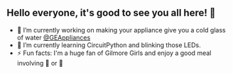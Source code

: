## Hello everyone, it's good to see you all here! :eyes:

- 🔭 I’m currently working on making your appliance give you a cold glass of water [@GEAppliances](https://github.com/geappliances)
- 🌱 I’m currently learning CircuitPython and blinking those LEDs.
- ⚡ Fun facts: I'm a huge fan of Gilmore Girls and enjoy a good meal involving :ramen: or :curry:

